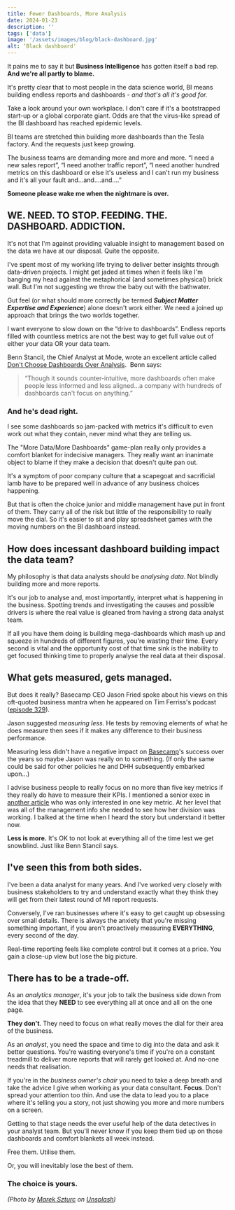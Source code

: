 ```yaml
---
title: Fewer Dashboards, More Analysis
date: 2024-01-23
description: ''
tags: ['data']
image: '/assets/images/blog/black-dashboard.jpg'
alt: ‘Black dashboard'
---
```

It pains me to say it but **Business Intelligence** has gotten itself a bad rep. **And we're all partly to blame.**

It's pretty clear that to most people in the data science world, BI means building endless reports and dashboards - _and that's all it's good for._

Take a look around your own workplace. I don't care if it's a bootstrapped start-up or a global corporate giant. Odds are that the virus-like spread of the BI dashboard has reached epidemic levels.

BI teams are stretched thin building more dashboards than the Tesla factory. And the requests just keep growing.

The business teams are demanding more and more and more. “I need a new sales report”, “I need another traffic report”, “I need another hundred metrics on this dashboard or else it's useless and I can't run my business and it's all your fault and...and….and….”

**Someone please wake me when the nightmare is over.**

## WE. NEED. TO STOP. FEEDING. THE. DASHBOARD. ADDICTION.

It's not that I'm against providing valuable insight to management based on the data we have at our disposal. Quite the opposite.

I've spent most of my working life trying to deliver better insights through data-driven projects. I might get jaded at times when it feels like I'm banging my head against the metaphorical (and sometimes physical) brick wall. But I'm not suggesting we throw the baby out with the bathwater.

Gut feel (or what should more correctly be termed _**Subject Matter Expertise and Experience**_) alone doesn't work either. We need a joined up approach that brings the two worlds together.

I want everyone to slow down on the “drive to dashboards”. Endless reports filled with countless metrics are not the best way to get full value out of either your data OR your data team.

Benn Stancil, the Chief Analyst at Mode, wrote an excellent article called [Don't Choose Dashboards Over Analysis](https://blog.modeanalytics.com/dont-choose-dashboards/).  Benn says:

> “Though it sounds counter-intuitive, more dashboards often make people less informed and less aligned&#8230;a company with hundreds of dashboards can't focus on anything.”

### **And he's dead right.**

I see some dashboards so jam-packed with metrics it's difficult to even work out what they contain, never mind what they are telling us.

The "More Data/More Dashboards" game-plan really only provides a comfort blanket for indecisive managers. They really want an inanimate object to blame if they make a decision that doesn't quite pan out.

It's a symptom of poor company culture that a scapegoat and sacrificial lamb have to be prepared well in advance of any business choices happening.

But that is often the choice junior and middle management have put in front of them. They carry all of the risk but little of the responsibility to really move the dial. So it's easier to sit and play spreadsheet games with the moving numbers on the BI dashboard instead.

## How does incessant dashboard building impact the data team?

My philosophy is that data analysts should be _analysing data_. Not blindly building more and more reports.

It's our job to analyse and, most importantly, interpret what is happening in the business. Spotting trends and investigating the causes and possible drivers is where the real value is gleaned from having a strong data analyst team.

If all you have them doing is building mega-dashboards which mash up and squeeze in hundreds of different figures, you're wasting their time. Every second is vital and the opportunity cost of that time sink is the inability to get focused thinking time to properly analyse the real data at their disposal.

## What gets measured, gets managed.

But does it really? Basecamp CEO Jason Fried spoke about his views on this oft-quoted business mantra when he appeared on Tim Ferriss's podcast ([episode 329](https://pca.st/z9ZM)).

Jason suggested _measuring less_. He tests by removing elements of what he does measure then sees if it makes any difference to their business performance.

Measuring less didn't have a negative impact on [Basecamp](https://basecamp.com)'s success over the years so maybe Jason was really on to something. (If only the same could be said for other policies he and DHH subsequently embarked upon...)

I advise business people to really focus on no more than five key metrics if they really do have to measure their KPIs. I mentioned a senior exec in [another article](/picking-your-big-5-kpis-to-measure-corporate-business-success/) who was only interested in one key metric. At her level that was all of the management info she needed to see how her division was working. I balked at the time when I heard the story but understand it better now.

**Less is more.** It's OK to not look at everything all of the time lest we get snowblind. Just like Benn Stancil says.

## I've seen this from both sides.

I've been a data analyst for many years. And I've worked very closely with business stakeholders to try and understand exactly what they think they will get from their latest round of MI report requests.

Conversely, I've ran businesses where it's easy to get caught up obsessing over small details. There is always the anxiety that you're missing something important, if you aren't proactively measuring **EVERYTHING**, every second of the day.

Real-time reporting feels like complete control but it comes at a price. You gain a close-up view but lose the big picture.

## There has to be a trade-off.

As an _analytics manager_, it's your job to talk the business side down from the idea that they **NEED** to see everything all at once and all on the one page.

**They don't**. They need to focus on what really moves the dial for their area of the business.

As an _analyst_, you need the space and time to dig into the data and ask it better questions. You're wasting everyone's time if you're on a constant treadmill to deliver more reports that will rarely get looked at. And no-one needs that realisation.

If you're in the _business owner's chair_ you need to take a deep breath and take the advice I give when working as your data consultant. **Focus**. Don't spread your attention too thin. And use the data to lead you to a place where it's telling you a story, not just showing you more and more numbers on a screen.

Getting to that stage needs the ever useful help of the data detectives in your analyst team. But you'll never know if you keep them tied up on those dashboards and comfort blankets all week instead.

Free them. Utilise them.

Or, you will inevitably lose the best of them.

### **The choice is yours.**

_(Photo by [Marek Szturc][2] on [Unsplash][3])_

 [2]: https://unsplash.com/photos/ttqUsX1G3aE?utm_source=unsplash&utm_medium=referral&utm_content=creditCopyText
 [3]: https://unsplash.com/search/photos/dashboard?utm_source=unsplash&utm_medium=referral&utm_content=creditCopyText